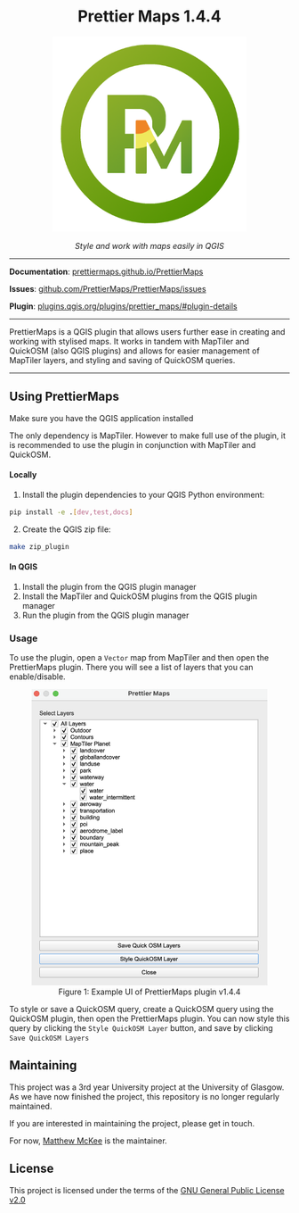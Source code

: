 <h1 align="center">Prettier Maps 1.4.4</h1>

<p align="center">
  <img src="assets/logo.png" alt="SQLModel" width="350">
</p>
<p align="center">
    <em>Style and work with maps easily in QGIS</em>
</p>

---

**Documentation**: <a href="https://prettiermaps.github.io/PrettierMaps/" target="_blank">prettiermaps.github.io/PrettierMaps</a>

**Issues**: <a href="https://github.com/PrettierMaps/PrettierMaps/issues" target="_blank">github.com/PrettierMaps/PrettierMaps/issues</a>

**Plugin**: <a href="https://plugins.qgis.org/plugins/prettier_maps/#plugin-details" target="_blank">plugins.qgis.org/plugins/prettier_maps/#plugin-details</a>

---

PrettierMaps is a QGIS plugin that allows users further ease in creating and working with stylised maps. It works in tandem with MapTiler and QuickOSM (also QGIS plugins) and allows for easier management of MapTiler layers, and styling and saving of QuickOSM queries.

---

## Using PrettierMaps

Make sure you have the QGIS application installed

The only dependency is MapTiler. However to make full use of the plugin, it is recommended to use the plugin in conjunction with MapTiler and QuickOSM.

#### Locally

1. Install the plugin dependencies to your QGIS Python environment:

```bash
pip install -e .[dev,test,docs]
```

2. Create the QGIS zip file:

```bash
make zip_plugin
```

#### In QGIS

1. Install the plugin from the QGIS plugin manager
2. Install the MapTiler and QuickOSM plugins from the QGIS plugin manager
3. Run the plugin from the QGIS plugin manager

### Usage

To use the plugin, open a `Vector` map from MapTiler and then open the PrettierMaps plugin. There you will see a list of layers that you can enable/disable.

<figure align="center">
  <img src="assets/ui.png" alt="Image of PrettierMaps plugin UI" width="700">
  <figcaption>Figure 1: Example UI of PrettierMaps plugin v1.4.4</figcaption>
</figure>

To style or save a QuickOSM query, create a QuickOSM query using the QuickOSM plugin, then open the PrettierMaps plugin. You can now style this query by clicking the `Style QuickOSM Layer` button, and save by clicking `Save QuickOSM Layers`

## Maintaining

This project was a 3rd year University project at the University of Glasgow.
As we have now finished the project, this repository is no longer regularly maintained.

If you are interested in maintaining the project, please get in touch.

For now, [Matthew McKee](https://github.com/MatthewMckee4) is the maintainer.

## License
This project is licensed under the terms of the [GNU General Public License v2.0](https://github.com/PrettierMaps/PrettierMaps/blob/main/LICENSE)